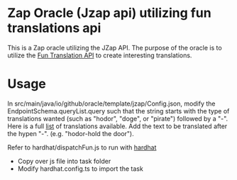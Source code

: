 # Zap Oracle (Jzap api) utilizing fun translations api

This is a Zap oracle utilizing the JZap API. The purpose of the oracle is to utilize the [Fun Translation API](https://funtranslations.com/api/) to create interesting translations.

# Usage
In src/main/java/io/github/oracle/template/jzap/Config.json, modify the EndpointSchema.queryList.query such that the string starts with the type of translations wanted (such as "hodor", "doge", or "pirate") followed by a "-". Here is a full [list](https://funtranslations.com/api/#all) of translations available.
Add the text to be translated after the hypen "-". (e.g. "hodor-hold the door").

Refer to hardhat/dispatchFun.js to run with [hardhat](https://github.com/zapproject/zap-hardhat/tree/feature/typescript-oracle-dispatch)
- Copy over js file into task folder
- Modify hardhat.config.ts to import the task